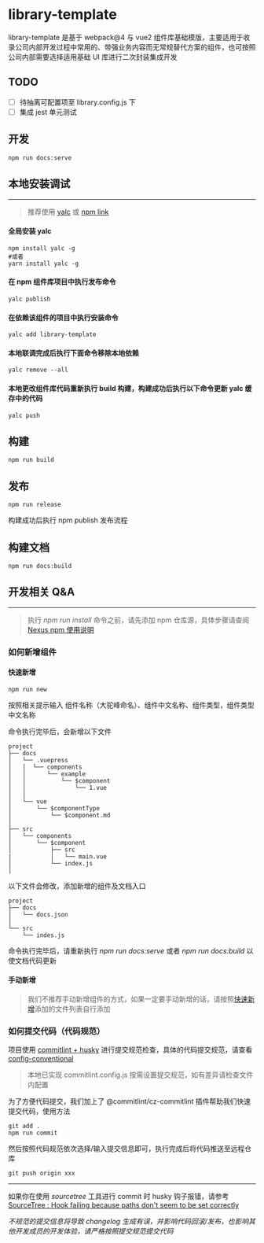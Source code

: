 # library-template

library-template 是基于 webpack@4 与 vue2 组件库基础模版，主要适用于收录公司内部开发过程中常用的、带强业务内容而无常规替代方案的组件，也可按照公司内部需要选择适用基础 UI 库进行二次封装集成开发

## TODO

- [ ] 待抽离可配置项至 library.config.js 下
- [ ] 集成 jest 单元测试

## 开发

```shell
npm run docs:serve
```

## 本地安装调试

---

> 推荐使用 [yalc](https://npmmirror.com/package/yalc) 或 [npm link](https://juejin.cn/post/6987716839639875591)

#### 全局安装 yalc

```shell
npm install yalc -g
#或者
yarn install yalc -g
```

#### 在 npm 组件库项目中执行发布命令

```shell
yalc publish
```

#### 在依赖该组件的项目中执行安装命令

```shell
yalc add library-template
```

#### 本地联调完成后执行下面命令移除本地依赖

```shell
yalc remove --all
```

#### 本地更改组件库代码重新执行 build 构建，构建成功后执行以下命令更新 yalc 缓存中的代码

```shell
yalc push
```

## 构建

```shell
npm run build
```

## 发布

```shell
npm run release
```

构建成功后执行 npm publish 发布流程

## 构建文档

```shell
npm run docs:build
```

## 开发相关 Q&A

---

> 执行 _npm run install_ 命令之前，请先添加 npm 仓库源，具体步骤请查阅 [Nexus npm 使用说明](https://blog.csdn.net/weixin_44781409/article/details/109163996)

### 如何新增组件

#### 快速新增

```shell
npm run new
```

按照相关提示输入 组件名称（大驼峰命名）、组件中文名称、组件类型，组件类型中文名称

命令执行完毕后，会新增以下文件

```
project
├── docs
│   └── .vuepress
│   │  └── components
│   │      └── example
│   │          └── $component
│   │              └── 1.vue
│   │
│   └── vue
│       └── $componentType
│           └── $component.md
│
├── src
│   └── components
│       └── $component
│           ├── src
|           │   └── main.vue
│           └── index.js
│
```

以下文件会修改，添加新增的组件及文档入口

```
project
├── docs
│   └── docs.json
│
└── src
    └── indes.js
```

命令执行完毕后，请重新执行 _npm run docs:serve_ 或者 _npm run docs:build_ 以使文档代码更新

#### 手动新增

> 我们不推荐手动新增组件的方式，如果一定要手动新增的话，请按照[快速新增](#快速新增)添加的文件列表自行添加

### 如何提交代码（代码规范）

项目使用 [commitlint + husky](https://github.com/conventional-changelog/commitlint) 进行提交规范检查，具体的代码提交规范，请查看 [config-conventional](https://github.com/conventional-changelog/commitlint/tree/master/@commitlint/config-conventional)

> 本地已实现 commitlint.config.js 按需设置提交规范，如有差异请检查文件内配置

为了方便代码提交，我们加上了 @commitlint/cz-commitlint 插件帮助我们快速提交代码，使用方法

```shell
git add .
npm run commit
```

然后按照代码规范依次选择/输入提交信息即可，执行完成后将代码推送至远程仓库

```shell
git push origin xxx
```

---

如果你在使用 _sourcetree_ 工具进行 commit 时 husky 钩子报错，请参考 [SourceTree : Hook failing because paths don't seem to be set correctly](https://community.atlassian.com/t5/Bitbucket-questions/SourceTree-Hook-failing-because-paths-don-t-seem-to-be-set/qaq-p/274792)

_不规范的提交信息将导致 changelog 生成有误，并影响代码回滚/发布，也影响其他开发成员的开发体验，请严格按照提交规范提交代码_
